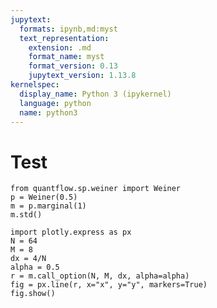 ```yaml
---
jupytext:
  formats: ipynb,md:myst
  text_representation:
    extension: .md
    format_name: myst
    format_version: 0.13
    jupytext_version: 1.13.8
kernelspec:
  display_name: Python 3 (ipykernel)
  language: python
  name: python3
---
```


# Test

```{code-cell} ipython3
from quantflow.sp.weiner import Weiner
p = Weiner(0.5)
m = p.marginal(1)
m.std()
```

```{code-cell} ipython3
import plotly.express as px
N = 64
M = 8
dx = 4/N
alpha = 0.5
r = m.call_option(N, M, dx, alpha=alpha)
fig = px.line(r, x="x", y="y", markers=True)
fig.show()
```

```{code-cell} ipython3

```
